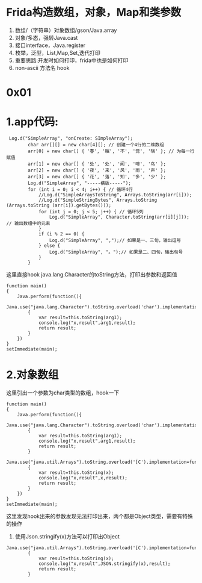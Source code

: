 # Frida构造数组，对象，Map和类参数
1. 数组/（字符串）对象数组/gson/Java.array
2. 对象/多态，强转Java.cast
3. 接口interface，Java.register
4. 枚举，泛型，List,Map,Set,迭代打印
5. 重要思路:开发时如何打印，frida中也是如何打印
6. non-ascii 方法名 hook

# 0x01 
# 1.app代码:  
```
 Log.d("SimpleArray", "onCreate: SImpleArray");
        char arr[][] = new char[4][]; // 创建一个4行的二维数组
        arr[0] = new char[] { '春', '眠', '不', '觉', '晓' }; // 为每一行赋值
        arr[1] = new char[] { '处', '处', '闻', '啼', '鸟' };
        arr[2] = new char[] { '夜', '来', '风', '雨', '声' };
        arr[3] = new char[] { '花', '落', '知', '多', '少' };
        Log.d("SimpleArray", "-----横版-----");
        for (int i = 0; i < 4; i++) { // 循环4行
            //Log.d("SimpleArraysToString", Arrays.toString(arr[i]));
            //Log.d("SimpleStringBytes", Arrays.toString (Arrays.toString (arr[i]).getBytes()));
            for (int j = 0; j < 5; j++) { // 循环5列
                Log.d("SimpleArray", Character.toString(arr[i][j])); // 输出数组中的元素
            }
            if (i % 2 == 0) {
                Log.d("SimpleArray", ",");// 如果是一、三句，输出逗号
            } else {
                Log.d("SimpleArray", "。");// 如果是二、四句，输出句号
            }
        }
```
这里直接hook java.lang.Character的toString方法，打印出参数和返回值
```
function main()
{
    Java.perform(function(){
        Java.use("java.lang.Character").toString.overload('char').implementation=function(arg1)
        {
            var result=this.toString(arg1);
            console.log("x,result",arg1,result);
            return result;
        }
    })
}
setImmediate(main);
```
# 2.对象数组
这里引出一个参数为char类型的数组，hook一下  
```
function main()
{
    Java.perform(function(){
        Java.use("java.lang.Character").toString.overload('char').implementation=function(arg1)
        {
            var result=this.toString(arg1);
            console.log("x,result",arg1,result);
            return result;
        }
        Java.use("java.util.Arrays").toString.overload('[C').implementation=function(x)
        {
            var result=this.toString(x);
            console.log("x,result",x,result);
            return result;
        }
    })
}
setImmediate(main);
```
这里发现hook出来的参数发现无法打印出来，两个都是Object类型，需要有特殊的操作  
1. 使用Json.stringify(x)方法可以打印出Object
```
Java.use("java.util.Arrays").toString.overload('[C').implementation=function(x)
        {
            var result=this.toString(x);
            console.log("x,result",JSON.stringify(x),result);
            return result;
        }
```
